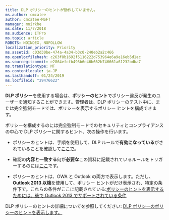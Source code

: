 ```yaml
---
title: DLP ポリシーのヒントが動作していません。
ms.author: cmcatee
author: cmcatee-MSFT
manager: mnirkhe
ms.date: 11/7/2018
ms.audience: ITPro
ms.topic: article
ROBOTS: NOINDEX, NOFOLLOW
localization_priority: Priority
ms.assetid: c03d30be-474a-4a34-b3c0-240eb2a2c466
ms.openlocfilehash: c263f8b1692f5116222d753964e6a9e16eb5d1ac
ms.sourcegitcommit: e2864efcfb493b6e46b662b746661a61232bdba7
ms.translationtype: MT
ms.contentlocale: ja-JP
ms.lasthandoff: 01/24/2019
ms.locfileid: "29476622"
---
```

**DLP ポリシー**を使用する場合は、**ポリシーのヒント**でポリシー違反が発生のユーザーを通知することができます。管理者は、DLP ポリシーのテスト中に、または完全強制モードでは、ポリシーを表示するポリシー ヒントを構成できます。 
  
ポリシーを構成するのには完全強制モードでのセキュリティとコンプライアンスの中心で DLP ポリシーに関するヒント、次の操作を行います。
  
- ポリシーのヒントは、手順を使用して、DLP ルールで**有効になっている**がされていることを確認して[ここで](https://docs.microsoft.com/en-us/office365/securitycompliance/use-notifications-and-policy-tips)。
    
- 確認の**内容と一致する**何が**必要な**この資料に記載されているルールをトリガーするのには[ここ](https://docs.microsoft.com/en-us/office365/securitycompliance/what-the-sensitive-information-types-look-for)です。
    
- ポリシーのヒントは、OWA と Outlook の両方で表示します。ただし、 **Outlook 2013 以降**を使用して、ポリシー ヒントがだけ表示され、特定の条件下で。これらの条件がここに記載されている:[ポリシーのヒントを表示するためには、後で Outlook 2013 でサポートされている条件](https://docs.microsoft.com/en-us/office365/securitycompliance/use-notifications-and-policy-tips#outlook-2013-and-later-supports-showing-policy-tips-for-only-some-conditions)
    
DLP ポリシーのヒントの詳細についてを参照してください: [DLP ポリシーのポリシーのヒントを表示します。](https://docs.microsoft.com/en-us/office365/securitycompliance/use-notifications-and-policy-tips)
  

